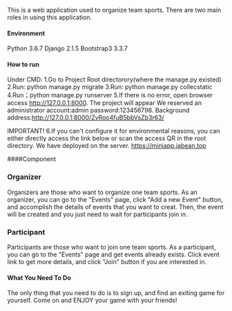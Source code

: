 This is a web application used to organize team sports. There are two main roles in using this application.

#### Environment
Python 3.6.7
Django 2.1.5
Bootstrap3 3.3.7

#### How to run
Under CMD:
1.Go to Project Root directorory(where the manage.py existed)
2.Run: python manage.py migrate
3.Run: python manage.py collecstatic
4.Run；python manage.py runserver
5.If there is no error, open browser access http://127.0.0.1:8000. The project will appear
We reserved an administrator account:admin password:123456798.
Background address:http://127.0.0.1:8000/ZvRoo4fuB5bbVsZb3r63/

IMPORTANT!
6.If you can't configure it for environmental reasons, you can either directly access the link below or scan the access QR in the root directory. We have deployed on the server.
https://miniapp.jabean.top

####Component
### Organizer

Organizers are those who want to organize one team sports.
As an organizer, you can go to the "Events" page, click "Add a new Event" button, and accomplish the details of events that you want to creat.
Then, the event will be created and you just need to wait for participants join in.

### Participant

Participants are those who want to join one team sports.
As a participant, you can go to the "Events" page and get events already exists. Click event link to get more details, and click "Join" button if you are interested in.

#### What You Need To Do

The only thing that you need to do is to sign up, and find an exiting game for yourself. Come on and ENJOY your game with your friends!
